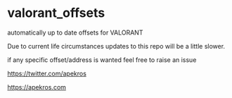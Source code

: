 # valorant_offsets

automatically up to date offsets for VALORANT

Due to current life circumstances updates to this repo will be a little slower.

if any specific offset/address is wanted feel free to raise an issue

https://twitter.com/apekros

https://apekros.com
